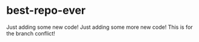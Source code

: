 # best-repo-ever

Just adding some new code!
Just adding some more new code!
This is for the branch conflict!